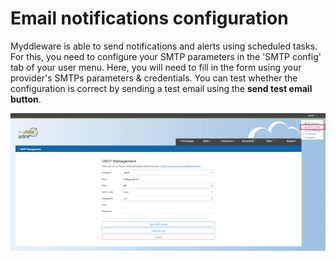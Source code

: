 # Email notifications configuration

Myddleware is able to send notifications and alerts using scheduled tasks. For this, you need to configure your SMTP parameters in the 'SMTP config' tab of your user menu.
Here, you will need to fill in the form using your provider's SMTPs parameters & credentials. 
You can test whether the configuration is
correct by sending a test email using the **send test email button**.

![SMTP config panel](images/smtp_config_new.png)
